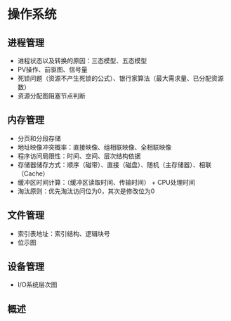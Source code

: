 # 操作系统

## 进程管理
- 进程状态以及转换的原因：三态模型、五态模型
- PV操作、前驱图、信号量
- 死锁问题（资源不产生死锁的公式）、银行家算法（最大需求量、已分配资源数）
- 资源分配图阻塞节点判断

## 内存管理
- 分页和分段存储
- 地址映像冲突概率：直接映像、组相联映像、全相联映像
- 程序访问局限性：时间、空间、层次结构依据
- 存储器储存方式：顺序（磁带）、直接（磁盘）、随机（主存储器）、相联（Cache）
- 缓冲区时间计算：（缓冲区读取时间、传输时间） + CPU处理时间
- 淘汰原则：优先淘汰访问位为0，其次是修改位为0

## 文件管理
- 索引表地址：索引结构、逻辑块号
- 位示图

## 设备管理
- I/O系统层次图 

## 概述

